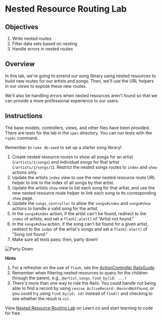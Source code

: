 # Nested Resource Routing Lab

## Objectives

1. Write nested routes
2. Filter data sets based on nesting
3. Handle errors in nested routes

## Overview

In this lab, we're going to extend our song library using nested
resources to build new routes for our artists and songs. Then, we'll use
the URL helpers in our views to expose these new routes.

We'll also be handling errors when nested resources aren't found so
that we can provide a more professional experience to our users.

## Instructions

The base models, controllers, views, and other files have been provided. There are tests for the lab in the `spec` directory. You can run tests with the `rspec` command.

Remember to `rake db:seed` to set up a starter song library!

1. Create nested resource routes to show all songs for an artist (`/artists/1/songs`) and individual songs for that artist (`/artists/1/songs/1`). Restrict the nested songs routes to `index` and `show` actions only.
2. Update the artists `index` view to use the new nested resource route URL helper to link to the index of all songs by that artist.
3. Update the artists `show` view to list each song for that artist, and use the new nested resource route helper to link each song to its corresponding `show` page.
4. Update the `songs_controller` to allow the `songs#index` and `songs#show` actions to handle a valid song for the artist.
5. In the `songs#index` action, if the artist can't be found, redirect to the `index` of artists, and set a `flash[:alert]` of "Artist not found."
6. In the `songs#show` action, if the song can't be found for a given artist, redirect to the `index` of the artist's songs and set a
`flash[:alert]` of "Song not found."
7. Make sure all tests pass; then, party down!

![Party Down](http://i.giphy.com/l41lNRz0uXPQLm0RG.gif)

**Hints**

1. For a refresher on the use of `flash`, see the [ActionController RailsGuide](http://guides.rubyonrails.org/action_controller_overview.html#the-flash).
2. Remember when filtering nested resources to query for the children through the parent, e.g., `@artist.songs.find_by(id: ...)`
3. There's more than one way to ride the Rails. You could handle not being able to find a record by using `rescue ActiveRecord::RecordNotFound`, or you could try using `find_by(id: id)` instead of `find()` and checking to see whether the result is `nil`.

<p data-visibility='hidden'>View <a href='https://learn.co/lessons/routing-nested-resources-lab' title='Nested Resource Routing Lab'>Nested Resource Routing Lab</a> on Learn.co and start learning to code for free.</p>
